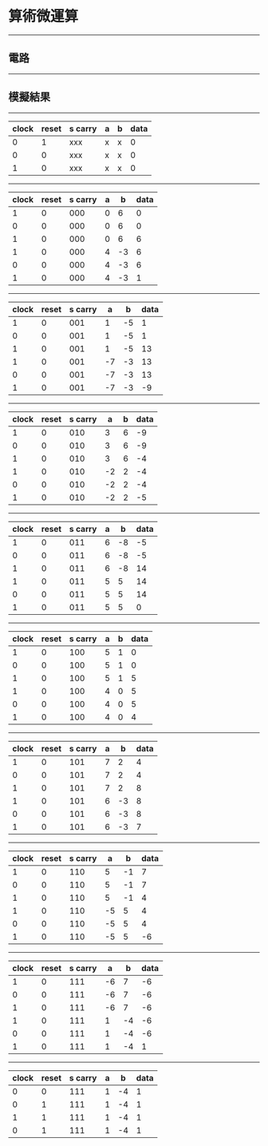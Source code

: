 # 算術微運算

---

## 電路



---

## 模擬結果


---

| clock | reset | s carry | a   | b   | data |
| ----- | ----- | ------- | --- | --- | ---- |
| 0     | 1     | xxx     | x   | x   | 0    |
| 0     | 0     | xxx     | x   | x   | 0    |
| 1     | 0     | xxx     | x   | x   | 0    |

---

| clock | reset | s carry | a   | b   | data |
| ----- | ----- | ------- | --- | --- | ---- |
| 1     | 0     | 000     | 0   | 6   | 0    |
| 0     | 0     | 000     | 0   | 6   | 0    |
| 1     | 0     | 000     | 0   | 6   | 6    |
| 1     | 0     | 000     | 4   | -3  | 6    |
| 0     | 0     | 000     | 4   | -3  | 6    |
| 1     | 0     | 000     | 4   | -3  | 1    |

---

| clock | reset | s carry | a   | b   | data |
| ----- | ----- | ------- | --- | --- | ---- |
| 1     | 0     | 001     | 1   | -5  | 1    |
| 0     | 0     | 001     | 1   | -5  | 1    |
| 1     | 0     | 001     | 1   | -5  | 13   |
| 1     | 0     | 001     | -7  | -3  | 13   |
| 0     | 0     | 001     | -7  | -3  | 13   |
| 1     | 0     | 001     | -7  | -3  | -9   |

---

| clock | reset | s carry | a   | b   | data |
| ----- | ----- | ------- | --- | --- | ---- |
| 1     | 0     | 010     | 3   | 6   | -9   |
| 0     | 0     | 010     | 3   | 6   | -9   |
| 1     | 0     | 010     | 3   | 6   | -4   |
| 1     | 0     | 010     | -2  | 2   | -4   |
| 0     | 0     | 010     | -2  | 2   | -4   |
| 1     | 0     | 010     | -2  | 2   | -5   |

---

| clock | reset | s carry | a   | b   | data |
| ----- | ----- | ------- | --- | --- | ---- |
| 1     | 0     | 011     | 6   | -8  | -5   |
| 0     | 0     | 011     | 6   | -8  | -5   |
| 1     | 0     | 011     | 6   | -8  | 14   |
| 1     | 0     | 011     | 5   | 5   | 14   |
| 0     | 0     | 011     | 5   | 5   | 14   |
| 1     | 0     | 011     | 5   | 5   | 0    |

---

| clock | reset | s carry | a   | b   | data |
| ----- | ----- | ------- | --- | --- | ---- |
| 1     | 0     | 100     | 5   | 1   | 0    |
| 0     | 0     | 100     | 5   | 1   | 0    |
| 1     | 0     | 100     | 5   | 1   | 5    |
| 1     | 0     | 100     | 4   | 0   | 5    |
| 0     | 0     | 100     | 4   | 0   | 5    |
| 1     | 0     | 100     | 4   | 0   | 4    |

---

| clock | reset | s carry | a   | b   | data |
| ----- | ----- | ------- | --- | --- | ---- |
| 1     | 0     | 101     | 7   | 2   | 4    |
| 0     | 0     | 101     | 7   | 2   | 4    |
| 1     | 0     | 101     | 7   | 2   | 8    |
| 1     | 0     | 101     | 6   | -3  | 8    |
| 0     | 0     | 101     | 6   | -3  | 8    |
| 1     | 0     | 101     | 6   | -3  | 7    |

---

| clock | reset | s carry | a   | b   | data |
| ----- | ----- | ------- | --- | --- | ---- |
| 1     | 0     | 110     | 5   | -1  | 7    |
| 0     | 0     | 110     | 5   | -1  | 7    |
| 1     | 0     | 110     | 5   | -1  | 4    |
| 1     | 0     | 110     | -5  | 5   | 4    |
| 0     | 0     | 110     | -5  | 5   | 4    |
| 1     | 0     | 110     | -5  | 5   | -6   |

---

| clock | reset | s carry | a   | b   | data |
| ----- | ----- | ------- | --- | --- | ---- |
| 1     | 0     | 111     | -6  | 7   | -6   |
| 0     | 0     | 111     | -6  | 7   | -6   |
| 1     | 0     | 111     | -6  | 7   | -6   |
| 1     | 0     | 111     | 1   | -4  | -6   |
| 0     | 0     | 111     | 1   | -4  | -6   |
| 1     | 0     | 111     | 1   | -4  | 1    |

---

| clock | reset | s carry | a   | b   | data |
| ----- | ----- | ------- | --- | --- | ---- |
| 0     | 0     | 111     | 1   | -4  | 1    |
| 0     | 1     | 111     | 1   | -4  | 1    |
| 1     | 1     | 111     | 1   | -4  | 1    |
| 0     | 1     | 111     | 1   | -4  | 1    |
